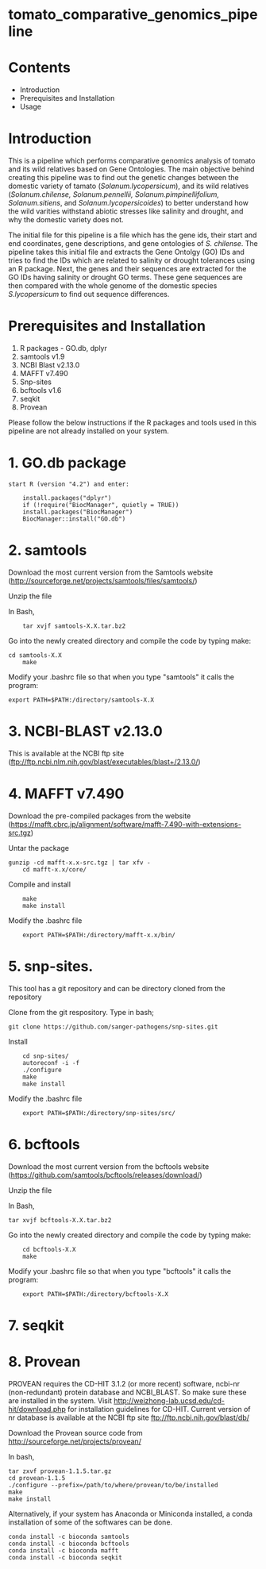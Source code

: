 # tomato_comparative_genomics_pipeline
# Contents
* Introduction
* Prerequisites and Installation
* Usage

# Introduction
This is a pipeline which performs comparative genomics analysis of tomato and its wild relatives based on Gene Ontologies.
The main objective behind creating this pipeline was to find out the genetic changes between the domestic variety of tamato (_Solanum.lycopersicum_), and its wild relatives (_Solanum.chilense, Solanum.pennellii, Solanum.pimpinellifolium, Solanum.sitiens_, and _Solanum.lycopersicoides_) to better understand how the wild varities withstand abiotic stresses like salinity and drought, and why the domestic variety does not.

The initial file for this pipeline is a file which has the gene ids, their start and end coordinates, gene descriptions, and gene ontologies of _S. chilense_. The pipeline takes this initial file and extracts the Gene Ontolgy (GO) IDs and tries to find the IDs which are related to salinity or drought tolerances using an R package. Next, the genes and their sequences are extracted for the GO IDs having salinity or drought GO terms. These gene sequences are then compared with the whole genome of the domestic species _S.lycopersicum_ to find out sequence differences. 

# Prerequisites and Installation
1. R packages - GO.db, dplyr
2. samtools v1.9
3. NCBI Blast v2.13.0
4. MAFFT v7.490 
5. Snp-sites
6. bcftools v1.6 
7. seqkit
8. Provean 

Please follow the below instructions if the R packages and tools used in this pipeline are not already installed on your system.

# 1. GO.db package

    start R (version "4.2") and enter:

        install.packages("dplyr")
        if (!require("BiocManager", quietly = TRUE))
        install.packages("BiocManager")
        BiocManager::install("GO.db")

# 2. samtools

Download the most current version from the Samtools website (http://sourceforge.net/projects/samtools/files/samtools/) 
    
Unzip the file  
    
In Bash,

		tar xvjf samtools-X.X.tar.bz2  
        
Go into the newly created directory and compile the code by typing make: 
    
	cd samtools-X.X     
        make     
        
Modify your .bashrc file so that when you type "samtools" it calls the program: 
    
	export PATH=$PATH:/directory/samtools-X.X
        
# 3. NCBI-BLAST v2.13.0

This is available at the NCBI ftp site (ftp://ftp.ncbi.nlm.nih.gov/blast/executables/blast+/2.13.0/)

# 4. MAFFT v7.490

Download the pre-compiled packages from the website (https://mafft.cbrc.jp/alignment/software/mafft-7.490-with-extensions-src.tgz)
    
Untar the package  
    
 	gunzip -cd mafft-x.x-src.tgz | tar xfv -      
     	cd mafft-x.x/core/   
        
Compile and install 
    
     	make       
     	make install  
        
Modify the .bashrc file 
    
     	export PATH=$PATH:/directory/mafft-x.x/bin/     
        
# 5. snp-sites. 

This tool has a git repository and can be directory cloned from the repository

Clone from the git respository. Type in bash;  

	git clone https://github.com/sanger-pathogens/snp-sites.git   
        
Install  
    
    	cd snp-sites/      
    	autoreconf -i -f      
    	./configure      
    	make      
    	make install  
        
Modify the .bashrc file  
    
    	export PATH=$PATH:/directory/snp-sites/src/  
        
# 6. bcftools

Download the most current version from the bcftools website (https://github.com/samtools/bcftools/releases/download/)
    
Unzip the file  
    
In Bash,
    
	tar xvjf bcftools-X.X.tar.bz2  
        
Go into the newly created directory and compile the code by typing make: 
    
    	cd bcftools-X.X     
    	make     
        
Modify your .bashrc file so that when you type "bcftools" it calls the program: 
    
    	export PATH=$PATH:/directory/bcftools-X.X

# 7. seqkit

# 8. Provean

PROVEAN requires the CD-HIT 3.1.2 (or more recent) software, ncbi-nr (non-redundant) protein database and NCBI_BLAST. So make sure these are installed in the system.
Visit http://weizhong-lab.ucsd.edu/cd-hit/download.php for installation guidelines for CD-HIT.
Current version of nr database is available at the NCBI ftp site ftp://ftp.ncbi.nih.gov/blast/db/

Download the Provean source code from http://sourceforge.net/projects/provean/

In bash,

	tar zxvf provean-1.1.5.tar.gz
	cd provean-1.1.5
	./configure --prefix=/path/to/where/provean/to/be/installed
	make
	make install
	

Alternatively, if your system has Anaconda or Miniconda installed, a conda installation of some of the softwares can be done. 

   	conda install -c bioconda samtools
   	conda install -c bioconda bcftools
   	conda install -c bioconda mafft
   	conda install -c bioconda seqkit
